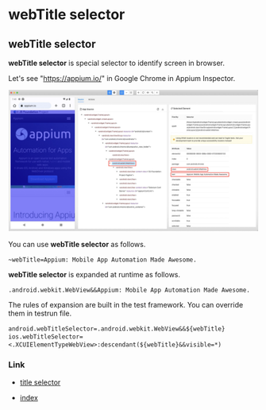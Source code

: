 # webTitle selector

## webTitle selector

**webTitle selector** is special selector to identify screen in browser.

Let's see "https://appium.io/" in Google Chrome in Appium Inspector.

![Optimizing end of scroll](../../../basic/_images/webtitle_selector.png)

You can use **webTitle selector** as follows.

```
~webTitle=Appium: Mobile App Automation Made Awesome.
```

**webTitle selector** is expanded at runtime as follows.

```
.android.webkit.WebView&&Appium: Mobile App Automation Made Awesome.
```

The rules of expansion are built in the test framework.
You can override them in testrun file.

```properties
android.webTitleSelector=.android.webkit.WebView&&${webTitle}
ios.webTitleSelector=<.XCUIElementTypeWebView>:descendant(${webTitle}&&visible=*)
```

### Link

- [title selector](title_selector.md)


- [index](../../../index.md)

